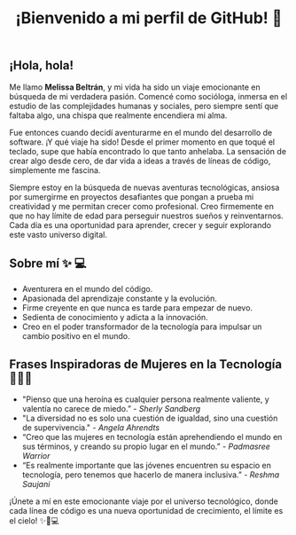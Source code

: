 <!DOCTYPE html>
<html lang="es">
<head>
  <meta charset="UTF-8">
  <meta name="viewport" content="width=device-width, initial-scale=1.0">
</head>
<body>
  <header>
    <h1>¡Bienvenido a mi perfil de GitHub! 👋</h1>
  </header>
  
  <section>
    <h2>¡Hola, hola!</h2>
    <p>Me llamo <strong>Melissa Beltrán</strong>, y mi vida ha sido un viaje emocionante en búsqueda de mi verdadera pasión. Comencé como socióloga, inmersa en el estudio de las complejidades humanas y sociales, pero siempre sentí que faltaba algo, una chispa que realmente encendiera mi alma.</p>
    <p>Fue entonces cuando decidí aventurarme en el mundo del desarrollo de software. ¡Y qué viaje ha sido! Desde el primer momento en que toqué el teclado, supe que había encontrado lo que tanto anhelaba. La sensación de crear algo desde cero, de dar vida a ideas a través de líneas de código, simplemente me fascina.</p>
    <p>Siempre estoy en la búsqueda de nuevas aventuras tecnológicas, ansiosa por sumergirme en proyectos desafiantes que pongan a prueba mi creatividad y me permitan crecer como profesional. Creo firmemente en que no hay límite de edad para perseguir nuestros sueños y reinventarnos. Cada día es una oportunidad para aprender, crecer y seguir explorando este vasto universo digital.</p>
  </section>

  <section>
    <h2>Sobre mí ✨ 💻</h2>
    <ul>
      <li>Aventurera en el mundo del código.</li>
      <li>Apasionada del aprendizaje constante y la evolución.</li>
      <li>Firme creyente en que nunca es tarde para empezar de nuevo.</li>
      <li>Sedienta de conocimiento y adicta a la innovación.</li>
      <li>Creo en el poder transformador de la tecnología para impulsar un cambio positivo en el mundo.</li>
    </ul>
  </section>

  <section>
    <h2>Frases Inspiradoras de Mujeres en la Tecnología 💪👩‍💻</h2>
    <ul>
      <li>"Pienso que una heroína es cualquier persona realmente valiente, y valentía no carece de miedo.” - <em>Sherly Sandberg</em></li>
      <li>"La diversidad no es solo una cuestión de igualdad, sino una cuestión de supervivencia." - <em>Angela Ahrendts</em></li>
      <li>“Creo que las mujeres en tecnología están aprehendiendo el mundo en sus términos, y creando su propio lugar en el mundo.” - <em>Padmasree Warrior</em></li>
      <li>“Es realmente importante que las jóvenes encuentren su espacio en tecnología, pero tenemos que hacerlo de manera inclusiva.” - <em>Reshma Saujani</em></li>
    </ul>
  </section>

  <section>
    <p>¡Únete a mí en este emocionante viaje por el universo tecnológico, donde cada línea de código es una nueva oportunidad de crecimiento, el límite es el cielo! ✨🚀💻</p>
  </section>
</body>
</html>
